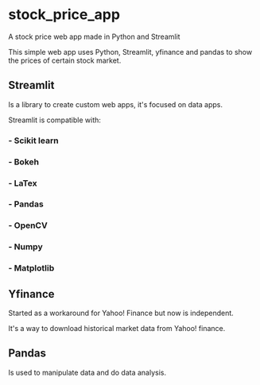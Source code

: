# stock_price_app
A stock price web app made in Python and Streamlit

This simple web app uses Python, Streamlit, yfinance and pandas to show the prices of certain stock market.

## Streamlit

Is a library to create custom web apps, it's focused on data apps. 

Streamlit is compatible with:
### - Scikit learn
### - Bokeh
### - LaTex
### - Pandas
### - OpenCV
### - Numpy
### - Matplotlib

## Yfinance 

Started as a workaround for Yahoo! Finance but now is independent. 

It's a way to download historical market data from Yahoo! finance.

## Pandas 

Is used to manipulate data and do data analysis.

